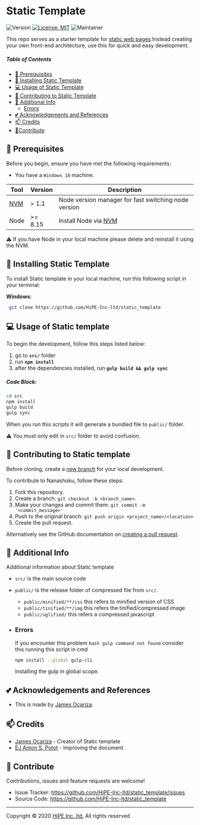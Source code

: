 # Static Template

![Version](https://img.shields.io/badge/version-v1.0.0-blue.svg) [![License: MIT](https://img.shields.io/badge/License-MIT-yellow.svg)](#) ![Maintainer](https://img.shields.io/badge/maintainer-James%20Ocariza-green.svg)

This repo serves as a starter template for [static web pages](https://en.wikipedia.org/wiki/Static_web_page).Instead creating your own front-end architecture, use this for quick and easy development.

##### Table of Contents

- [:pushpin: Prerequisites](#Prerequisites)
- [:rocket: Installing Static Template](#Installing)
- [:computer: Usage of Static Template](#Usage)
- [:memo: Contributing to Static Template](#Contributing)
- [:paperclip: Additional Info](#Additional)
  - [Errors](#Errors)
- [:two_hearts: Acknowledgements and References](#Acknowledgements)
- [:mailbox: Credits](#Credits)
- [:handshake:Contribute](#Contribute)

## <a name='Prerequisites'></a> :pushpin: Prerequisites

Before you begin, ensure you have met the following requirements:

- You have a `Windows 10` machine.

| Tool                                                                 | Version | Description                                                                           |
| -------------------------------------------------------------------- | ------- | ------------------------------------------------------------------------------------- |
| [NVM](https://github.com/coreybutler/nvm-windows/releases/tag/1.1.7) | > 1.1   | Node version manager for fast switching node version                                  |
| Node                                                                 | >= 8.15 | Install Node via [NVM](https://github.com/coreybutler/nvm-windows/releases/tag/1.1.7) |

:warning: If you have Node in your local machine please delete and reinstall it using the NVM.

## <a name='Installing'></a> :rocket: Installing Static Template

To install Static template in your local machine, run this following script in your terminal:

**Windows**:

```sh
 git clone https://github.com/HiPE-Inc-ltd/static_template
```

## <a name='Usage'></a>:computer: Usage of Static template

To begin the development, follow this steps listed below:

1. go to **`src/`** folder
2. run **`npm install`**
3. after the dependencies installed, run **`gulp build && gulp sync`**

##### Code Block:

```sh
cd src
npm install
gulp build
gulp sync
```

When you run this scripts it will generate a bundled file to `public/` folder.

:warning: You must only edit in `src/` folder to avoid confusion.

## <a name='Contributing'></a> :memo: Contributing to Static template

Before cloning, create a [new branch](https://github.com/HiPE-Inc-ltd/Nanashoku) for your local development.

To contribute to Nanashoku, follow these steps:

1. Fork this repository.
2. Create a branch: `git checkout -b <branch_name>`.
3. Make your changes and commit them: `git commit -m '<commit_message>'`
4. Push to the original branch: `git push origin <project_name>/<location>`
5. Create the pull request.

Alternatively see the GitHub documentation on [creating a pull request](https://help.github.com/en/github/collaborating-with-issues-and-pull-requests/creating-a-pull-request).

## <a name='Additional'></a> :paperclip: Additional Info

Additional information about Static template

- `src/` is the main source code
- `public/` is the release folder of compressed file from `src/`.
  - `public/minified/**/css` this refers to minified version of CSS
  - `public/tinified/**/img` this refers the tinified/compressed image
  - `public/uglified/` this refers a compressed javascript
- ### <a name='Errors'></a>Errors

  If you encounter this problem `bash gulp command not found` consider this running this script in cmd

  ```sh
  npm install --global gulp-cli
  ```

  Installing the gulp in global scope.

## <a name='Acknowledgements'></a>:two_hearts: Acknowledgements and References

- This is made by [James Ocariza](https://github.com/CatMeowlet/).

## <a name='Credits'></a> :mailbox: Credits

- [James Ocariza](https://github.com/CatMeowlet/) - Creator of Static template
- [EJ Anton S. Potot](https://github.com/ezio1404/) - Improving the document

## <a name='Contribute'></a> :handshake: Contribute

Contributions, issues and feature requests are welcome!

- Issue Tracker: https://github.com/HiPE-Inc-ltd/static_template/issues
- Source Code: https://github.com/HiPE-Inc-ltd/static_template

---

Copyright © 2020 [HiPE Inc. ltd.](https://bpoc.co.jp/) All rights reserved
